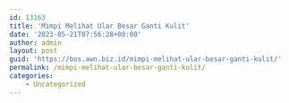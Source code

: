 ```yaml
---
id: 13163
title: 'Mimpi Melihat Ular Besar Ganti Kulit'
date: '2023-05-21T07:56:28+00:00'
author: admin
layout: post
guid: 'https://bos.awn.biz.id/mimpi-melihat-ular-besar-ganti-kulit/'
permalink: /mimpi-melihat-ular-besar-ganti-kulit/
categories:
    - Uncategorized
---
```


